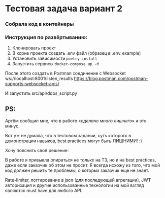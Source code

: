 # Тестовая задача вариант 2

### Собрала код в контейнеры

### Инструкция по развёртыванию:
1. Клонировать проект
2. В корне проекта создать .env файл (образец в .env_example)
3. Установить зависимости `poetry install`
4. Запустить сервисы `docker-compose up -d`

После этого создать в Postman соединение с Websocket ws://localhost:8001/listen_results
https://blog.postman.com/postman-supports-websocket-apis/

И запустить src/api/ddos_script.py

## PS:
Артём сообщил мне, что в работе «_сделано много лишнего_» и это минус.

Вот уж не думала, что в тестовом задании, суть которого в демонстрации навыков, best practices могут быть ЛИШНИМИ! :)

Хочу пояснить своё решение:


В работе я привыкла опираться не только на ТЗ, но и на best practices, даже если заказчик об этом не просит.
Я всегда исхожу из того, что мой код должен решить те проблемы, о которых заказчик еще не знает.

Rate-limiter, логгирование в json (для последующей агрегации), 
JWT авторизация и другие использованные технологии на мой взгляд являются must have для любого API.
